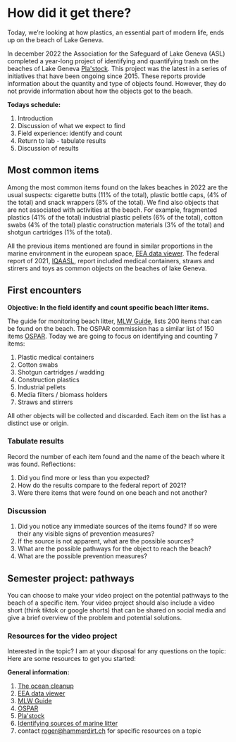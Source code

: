 # How did it get there?

Today, we’re looking at how plastics, an essential part of modern life, ends up on the beach of Lake Geneva. 

In december 2022 the Association for the Safeguard of Lake Geneva (ASL) completed a year-long project of identifying and
quantifying trash on the beaches of Lake Geneva [Pla'stock](https://associationsauvegardeleman.github.io/plastock/index.html). 
This project was the latest in a series of initiatives that have been ongoing since 2015. These reports provide information 
about the quantity and type of objects found. However, they do not provide information about how the objects got to the beach.

__Todays schedule:__

1. Introduction
2. Discussion of what we expect to find
3. Field experience: identify and count 
4. Return to lab - tabulate results
5. Discussion of results

## Most common items

Among the most common items found on the lakes beaches in 2022 are the usual suspects: cigarette butts (11% of the total), plastic bottle caps, (4% of the total) 
and snack wrappers (8% of the total). We find also objects that are not associated with activities at the beach. For example, fragmented plastics (41% of the total)
industrial plastic pellets (6% of the total), cotton swabs (4% of the total) plastic construction materials (3% of the total) and shotgun cartridges (1% of the total).

All the previous items mentioned are found in similar proportions in the marine environment in the european space, [EEA data viewer](https://www.eea.europa.eu/en/analysis/maps-and-charts/marine-litterwatch-data-viewer-marine-litterwatch-data-viewer).
The federal report of 2021, [IQAASL](https://www.bafu.admin.ch/bafu/en/home/topics/waste/state/data-and-indicators/indicators/indicators-on-waste-and-resources.html), report included medical containers, straws and stirrers and toys as common objects on the beaches of lake Geneva.

## First encounters

__Objective: In the field identify and count specific beach litter items.__

The guide for monitoring beach litter, [MLW Guide](https://publications.jrc.ec.europa.eu/repository/handle/JRC83985), lists 200 items that can be found on the beach. The OSPAR 
commission has a similar list of 150 items [OSPAR](https://www.ospar.org/documents?v=44122). Today we are going to focus on identifying and counting 7 items:

1. Plastic medical containers
2. Cotton swabs
3. Shotgun cartridges / wadding
4. Construction plastics
5. Industrial pellets
6. Media filters / biomass holders
7. Straws and stirrers

All other objects will be collected and discarded. Each item on the list has a distinct use or origin. 

### Tabulate results

Record the number of each item found and the name of the beach where it was found. Reflections:

1. Did you find more or less than you expected?
2. How do the results compare to the federal report of 2021?
3. Were there items that were found on one beach and not another?

### Discussion 

1. Did you notice any immediate sources of the items found? If so were their any visible signs of prevention measures?
2. If the source is not apparent, what are the possible sources?
4. What are the possible pathways for the object to reach the beach?
5. What are the possible prevention measures?

## Semester project: pathways

You can choose to make your video project on the potential pathways to the beach of a specific item. Your video project should also include
a video short (think tiktok or google shorts) that can be shared on social media and give a brief overview of the problem and potential solutions.

### Resources for the video project

Interested in the topic? I am at your disposal for any questions on the topic: Here are some resources to get you started:

__General information:__

1. [The ocean cleanup](https://theoceancleanup.com/updates/)
2. [EEA data viewer](https://www.eea.europa.eu/en/analysis/maps-and-charts/marine-litterwatch-data-viewer-marine-litterwatch-data-viewer)
3. [MLW Guide](https://publications.jrc.ec.europa.eu/repository/handle/JRC83985)
4. [OSPAR](https://www.ospar.org/documents?v=44122)
5. [Pla'stock](https://associationsauvegardeleman.github.io/plastock/index.html)
6. [Identifying sources of marine litter](https://publications.jrc.ec.europa.eu/repository/handle/JRC104038)
7. contact roger@hammerdirt.ch for specific resources on a topic











